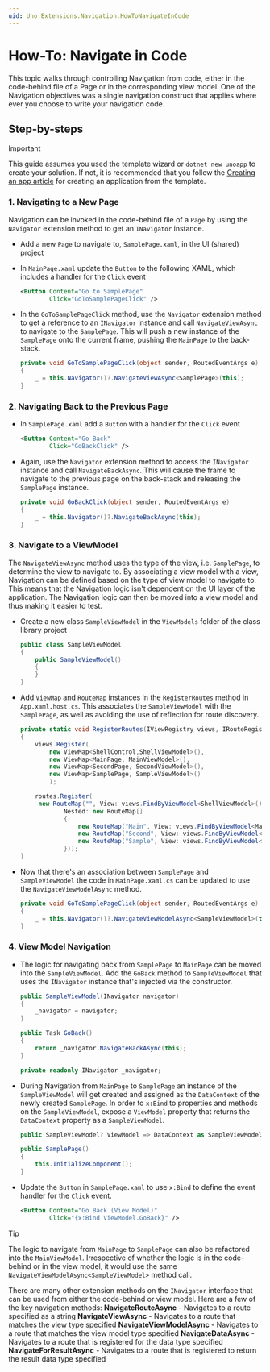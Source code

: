 ```yaml
---
uid: Uno.Extensions.Navigation.HowToNavigateInCode
---
```

# How-To: Navigate in Code

This topic walks through controlling Navigation from code, either in the code-behind file of a Page or in the corresponding view model. One of the Navigation objectives was a single navigation construct that applies where ever you choose to write your navigation code.

## Step-by-steps

> [!IMPORTANT]
> This guide assumes you used the template wizard or `dotnet new unoapp` to create your solution. If not, it is recommended that you follow the [Creating an app article](xref:Uno.GettingStarted.CreateAnApp.VS2022) for creating an application from the template.

### 1. Navigating to a New Page

Navigation can be invoked in the code-behind file of a `Page` by using the `Navigator` extension method to get an `INavigator` instance.

- Add a new `Page` to navigate to, `SamplePage.xaml`, in the UI (shared) project
- In `MainPage.xaml` update the `Button` to the following XAML, which includes a handler for the `Click` event

    ```xml
    <Button Content="Go to SamplePage"
            Click="GoToSamplePageClick" />
    ```

- In the `GoToSamplePageClick` method, use the `Navigator` extension method to get a reference to an  `INavigator` instance and call `NavigateViewAsync` to navigate to the `SamplePage`. This will push a new instance of the `SamplePage` onto the current frame, pushing the `MainPage` to the back-stack.

    ```csharp
    private void GoToSamplePageClick(object sender, RoutedEventArgs e)
    {
        _ = this.Navigator()?.NavigateViewAsync<SamplePage>(this);
    }
    ```

### 2. Navigating Back to the Previous Page

- In `SamplePage.xaml` add a `Button` with a handler for the `Click` event

    ```xml
    <Button Content="Go Back"
            Click="GoBackClick" />
    ```

- Again, use the `Navigator` extension method to access the `INavigator` instance and call `NavigateBackAsync`. This will cause the frame to navigate to the previous page on the back-stack and releasing the `SamplePage` instance.

    ```csharp
    private void GoBackClick(object sender, RoutedEventArgs e)
    {
        _ = this.Navigator()?.NavigateBackAsync(this);
    }
    ```

### 3. Navigate to a ViewModel

The `NavigateViewAsync` method uses the type of the view, i.e. `SamplePage`, to determine the view to navigate to. By associating a view model with a view, Navigation can be defined based on the type of view model to navigate to. This means that the Navigation logic isn't dependent on the UI layer of the application. The Navigation logic can then be moved into a view model and thus making it easier to test.

- Create a new class `SampleViewModel` in the `ViewModels` folder of the class library project

    ```csharp
    public class SampleViewModel
    {
        public SampleViewModel()
        {
        }
    }
    ```

- Add `ViewMap` and `RouteMap` instances in the `RegisterRoutes` method in `App.xaml.host.cs`. This associates the `SampleViewModel` with the `SamplePage`, as well as avoiding the use of reflection for route discovery.

    ```csharp
    private static void RegisterRoutes(IViewRegistry views, IRouteRegistry routes)
    {
        views.Register(
            new ViewMap<ShellControl,ShellViewModel>(),
            new ViewMap<MainPage, MainViewModel>(),
            new ViewMap<SecondPage, SecondViewModel>(),
            new ViewMap<SamplePage, SampleViewModel>()
            );

        routes.Register(
         new RouteMap("", View: views.FindByViewModel<ShellViewModel>() ,
                Nested: new RouteMap[]
                {
                    new RouteMap("Main", View: views.FindByViewModel<MainViewModel>()),
                    new RouteMap("Second", View: views.FindByViewModel<SecondViewModel>()),
                    new RouteMap("Sample", View: views.FindByViewModel<SampleViewModel>()),
                }));
    }
    ```

- Now that there's an association between `SamplePage` and `SampleViewModel` the code in `MainPage.xaml.cs` can be updated to use the `NavigateViewModelAsync` method.

    ```csharp
    private void GoToSamplePageClick(object sender, RoutedEventArgs e)
    {
        _ = this.Navigator()?.NavigateViewModelAsync<SampleViewModel>(this);
    }
    ```

### 4. View Model Navigation

- The logic for navigating back from `SamplePage` to `MainPage` can be moved into the `SampleViewModel`. Add the `GoBack` method to `SampleViewModel` that uses the `INavigator` instance that's injected via the constructor.

    ```csharp
    public SampleViewModel(INavigator navigator)
    {
        _navigator = navigator;
    }

    public Task GoBack()
    {
        return _navigator.NavigateBackAsync(this);
    }

    private readonly INavigator _navigator;
    ```

- During Navigation from `MainPage` to `SamplePage` an instance of the `SampleViewModel` will get created and assigned as the `DataContext` of the newly created `SamplePage`. In order to `x:Bind` to properties and methods on the `SampleViewModel`, expose a `ViewModel` property that returns the `DataContext` property as a `SampleViewModel`.

    ```csharp
    public SampleViewModel? ViewModel => DataContext as SampleViewModel;

    public SamplePage()
    {
        this.InitializeComponent();
    }
    ```

- Update the `Button` in `SamplePage.xaml` to use `x:Bind` to define the event handler for the `Click` event.

    ```xml
    <Button Content="Go Back (View Model)"
            Click="{x:Bind ViewModel.GoBack}" />
    ```

> [!TIP]
> The logic to navigate from `MainPage` to `SamplePage` can also be refactored into the `MainViewModel`. Irrespective of whether the logic is in the code-behind or in the view model, it would use the same `NavigateViewModelAsync<SampleViewModel>` method call.

There are many other extension methods on the `INavigator` interface that can be used from either the code-behind or view model. Here are a few of the key navigation methods:
**NavigateRouteAsync** - Navigates to a route specified as a string
**NavigateViewAsync** - Navigates to a route that matches the view type specified
**NavigateViewModelAsync** - Navigates to a route that matches the view model type specified
**NavigateDataAsync** - Navigates to a route that is registered for the data type specified
**NavigateForResultAsync** - Navigates to a route that is registered to return the result data type specified
